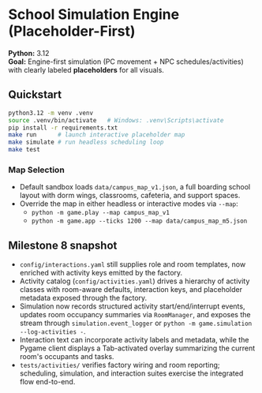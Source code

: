 # School Simulation Engine (Placeholder-First)

**Python:** 3.12  
**Goal:** Engine-first simulation (PC movement + NPC schedules/activities) with clearly labeled **placeholders** for all visuals.

## Quickstart
```bash
python3.12 -m venv .venv
source .venv/bin/activate   # Windows: .venv\Scripts\activate
pip install -r requirements.txt
make run      # launch interactive placeholder map
make simulate # run headless scheduling loop
make test
```

### Map Selection
- Default sandbox loads `data/campus_map_v1.json`, a full boarding school layout with dorm wings, classrooms, cafeteria, and support spaces.
- Override the map in either headless or interactive modes via `--map`:
  - `python -m game.play --map campus_map_v1`
  - `python -m game.app --ticks 1200 --map data/campus_map_m5.json`

## Milestone 8 snapshot
- `config/interactions.yaml` still supplies role and room templates, now enriched with activity keys emitted by the factory.
- Activity catalog (`config/activities.yaml`) drives a hierarchy of activity classes with room-aware defaults, interaction keys, and placeholder metadata exposed through the factory.
- Simulation now records structured activity start/end/interrupt events, updates room occupancy summaries via `RoomManager`, and exposes the stream through `simulation.event_logger` or `python -m game.simulation --log-activities -`.
- Interaction text can incorporate activity labels and metadata, while the Pygame client displays a Tab-activated overlay summarizing the current room's occupants and tasks.
- `tests/activities/` verifies factory wiring and room reporting; scheduling, simulation, and interaction suites exercise the integrated flow end-to-end.


